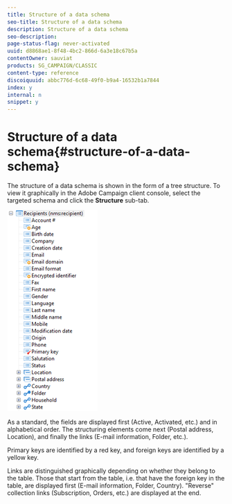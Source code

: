 ```yaml
---
title: Structure of a data schema
seo-title: Structure of a data schema
description: Structure of a data schema
seo-description: 
page-status-flag: never-activated
uuid: d8868ae1-8f48-4bc2-866d-6a3e18c67b5a
contentOwner: sauviat
products: SG_CAMPAIGN/CLASSIC
content-type: reference
discoiquuid: abbc776d-6c68-49f0-b9a4-16532b1a7844
index: y
internal: n
snippet: y
---
```


# Structure of a data schema{#structure-of-a-data-schema}

The structure of a data schema is shown in the form of a tree structure. To view it graphically in the Adobe Campaign client console, select the targeted schema and click the **Structure** sub-tab.

![](assets/d_ncs_integration_schema_arbo.png)

As a standard, the fields are displayed first (Active, Activated, etc.) and in alphabetical order. The structuring elements come next (Postal address, Location), and finally the links (E-mail information, Folder, etc.).

Primary keys are identified by a red key, and foreign keys are identified by a yellow key.

Links are distinguished graphically depending on whether they belong to the table. Those that start from the table, i.e. that have the foreign key in the table, are displayed first (E-mail information, Folder, Country). "Reverse" collection links (Subscription, Orders, etc.) are displayed at the end.
